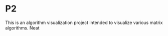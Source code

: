 # P2
This is an algorithm visualization project intended to visualize various matrix algorithms. 
Neat